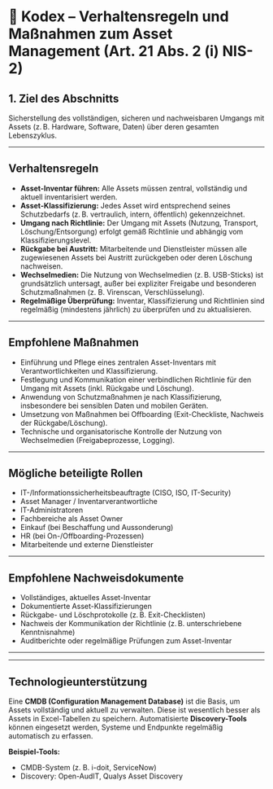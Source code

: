 # 📘 Kodex – Verhaltensregeln und Maßnahmen zum Asset Management (Art. 21 Abs. 2 (i) NIS-2)

## 1. Ziel des Abschnitts
Sicherstellung des vollständigen, sicheren und nachweisbaren Umgangs mit Assets (z. B. Hardware, Software, Daten) über deren gesamten Lebenszyklus.

---

## Verhaltensregeln

- **Asset-Inventar führen:** Alle Assets müssen zentral, vollständig und aktuell inventarisiert werden.
- **Asset-Klassifizierung:** Jedes Asset wird entsprechend seines Schutzbedarfs (z. B. vertraulich, intern, öffentlich) gekennzeichnet.
- **Umgang nach Richtlinie:** Der Umgang mit Assets (Nutzung, Transport, Löschung/Entsorgung) erfolgt gemäß Richtlinie und abhängig vom Klassifizierungslevel.
- **Rückgabe bei Austritt:** Mitarbeitende und Dienstleister müssen alle zugewiesenen Assets bei Austritt zurückgeben oder deren Löschung nachweisen.
- **Wechselmedien:** Die Nutzung von Wechselmedien (z. B. USB-Sticks) ist grundsätzlich untersagt, außer bei expliziter Freigabe und besonderen Schutzmaßnahmen (z. B. Virenscan, Verschlüsselung).
- **Regelmäßige Überprüfung:** Inventar, Klassifizierung und Richtlinien sind regelmäßig (mindestens jährlich) zu überprüfen und zu aktualisieren.

---

## Empfohlene Maßnahmen

- Einführung und Pflege eines zentralen Asset-Inventars mit Verantwortlichkeiten und Klassifizierung.
- Festlegung und Kommunikation einer verbindlichen Richtlinie für den Umgang mit Assets (inkl. Rückgabe und Löschung).
- Anwendung von Schutzmaßnahmen je nach Klassifizierung, insbesondere bei sensiblen Daten und mobilen Geräten.
- Umsetzung von Maßnahmen bei Offboarding (Exit-Checkliste, Nachweis der Rückgabe/Löschung).
- Technische und organisatorische Kontrolle der Nutzung von Wechselmedien (Freigabeprozesse, Logging).

---

## Mögliche beteiligte Rollen

- IT-/Informationssicherheitsbeauftragte (CISO, ISO, IT-Security)
- Asset Manager / Inventarverantwortliche
- IT-Administratoren
- Fachbereiche als Asset Owner
- Einkauf (bei Beschaffung und Aussonderung)
- HR (bei On-/Offboarding-Prozessen)
- Mitarbeitende und externe Dienstleister

---

## Empfohlene Nachweisdokumente

- Vollständiges, aktuelles Asset-Inventar
- Dokumentierte Asset-Klassifizierungen
- Rückgabe- und Löschprotokolle (z. B. Exit-Checklisten)
- Nachweis der Kommunikation der Richtlinie (z. B. unterschriebene Kenntnisnahme)
- Auditberichte oder regelmäßige Prüfungen zum Asset-Inventar

---

---

 ## Technologieunterstützung

Eine **CMDB (Configuration Management Database)** ist die Basis, um Assets vollständig und aktuell zu verwalten. Diese ist wesentlich besser als Assets in Excel-Tabellen zu speichern.
Automatisierte **Discovery-Tools** können eingesetzt werden, Systeme und Endpunkte regelmäßig automatisch zu erfassen.

**Beispiel-Tools:**  
- CMDB-System (z. B. i-doit, ServiceNow)  
- Discovery: Open-AudIT, Qualys Asset Discovery

